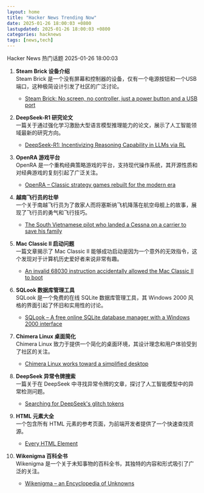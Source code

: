 ```yaml
---
layout: home
title: "Hacker News Trending Now"
date: 2025-01-26 18:00:03 +0800
lastupdated: 2025-01-26 18:00:03 +0800
categories: hacknews
tags: [news,tech]
---
```

Hacker News 热门话题 2025-01-26 18:00:03

1. **Steam Brick 设备介绍**  
   Steam Brick 是一个没有屏幕和控制器的设备，仅有一个电源按钮和一个USB端口，这种极简设计引发了社区的广泛讨论。  
   - [Steam Brick: No screen, no controller, just a power button and a USB port][steam-brick]

2. **DeepSeek-R1 研究论文**  
   一篇关于通过强化学习激励大型语言模型推理能力的论文，展示了人工智能领域最新的研究方向。  
   - [DeepSeek-R1: Incentivizing Reasoning Capability in LLMs via RL][deepseek-r1]

3. **OpenRA 游戏平台**  
   OpenRA 是一个重构经典策略游戏的平台，支持现代操作系统，其开源性质和对经典游戏的复刻引起了广泛关注。  
   - [OpenRA – Classic strategy games rebuilt for the modern era][openra]

4. **越南飞行员的壮举**  
   一个关于南越飞行员为了救家人而将塞斯纳飞机降落在航空母舰上的故事，展现了飞行员的勇气和飞行技巧。  
   - [The South Vietnamese pilot who landed a Cessna on a carrier to save his family][vietnamese-pilot]

5. **Mac Classic II 启动问题**  
   一篇文章揭示了 Mac Classic II 能够成功启动是因为一个意外的无效指令，这个发现对于计算机历史爱好者来说非常有趣。  
   - [An invalid 68030 instruction accidentally allowed the Mac Classic II to boot][mac-classic-ii]

6. **SQLook 数据库管理工具**  
   SQLook 是一个免费的在线 SQLite 数据库管理工具，其 Windows 2000 风格的界面引起了怀旧和实用性的讨论。  
   - [SQLook – A free online SQLite database manager with a Windows 2000 interface][sqlook]

7. **Chimera Linux 桌面简化**  
   Chimera Linux 致力于提供一个简化的桌面环境，其设计理念和用户体验受到了社区的关注。  
   - [Chimera Linux works toward a simplified desktop][chimera-linux]

8. **DeepSeek 异常令牌搜索**  
   一篇关于在 DeepSeek 中寻找异常令牌的文章，探讨了人工智能模型中的异常检测问题。  
   - [Searching for DeepSeek's glitch tokens][deepseek-glitch]

9. **HTML 元素大全**  
   一个包含所有 HTML 元素的参考页面，为前端开发者提供了一个快速查找资源。  
   - [Every HTML Element][every-html-element]

10. **Wikenigma 百科全书**  
    Wikenigma 是一个关于未知事物的百科全书，其独特的内容和形式吸引了广泛的关注。  
    - [Wikenigma – an Encyclopedia of Unknowns][wikenigma]

[steam-brick]: https://crastinator-pro.github.io/steam-brick/
[deepseek-r1]: https://arxiv.org/abs/2501.12948
[openra]: https://www.openra.net/
[vietnamese-pilot]: https://www.historynet.com/maj-buang-lys-daring-feat-to-save-his-family/
[mac-classic-ii]: https://www.downtowndougbrown.com/2025/01/the-invalid-68030-instruction-that-accidentally-allowed-the-mac-classic-ii-to-successfully-boot-up/
[sqlook]: https://sqlook.com
[chimera-linux]: https://lwn.net/Articles/1004324/
[deepseek-glitch]: https://outsidetext.substack.com/p/anomalous-tokens-in-deepseek-v3-and
[every-html-element]: https://iamwillwang.com/dollar/every-html-element/
[wikenigma]: https://wikenigma.org.uk/start